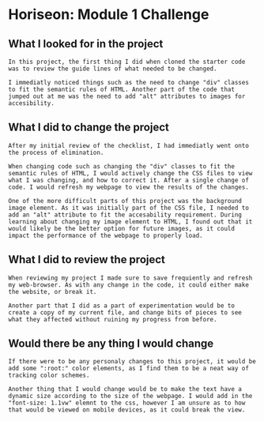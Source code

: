 # Horiseon: Module 1 Challenge
    


## What I looked for in the project
    In this project, the first thing I did when cloned the starter code was to review the guide lines of what needed to be changed.

    I immediatly noticed things such as the need to change "div" classes to fit the semantic rules of HTML. Another part of the code that jumped out at me was the need to add "alt" attributes to images for accesibility. 
## What I did to change the project
    After my initial review of the checklist, I had immediatly went onto the process of elimination. 

    When changing code such as changing the "div" classes to fit the semantic rules of HTML, I would actively change the CSS files to view what I was changing, and how to correct it. After a single change of code. I would refresh my webpage to view the results of the changes.

    One of the more difficult parts of this project was the background image element. As it was initially part of the CSS file, I needed to add an "alt" attribute to fit the accesability requirement. During learning about changing my image element to HTML, I found out that it would likely be the better option for future images, as it could impact the performance of the webpage to properly load.

## What I did to review the project
    When reviewing my project I made sure to save frequiently and refresh my web-browser. As with any change in the code, it could either make the website, or break it.

    Another part that I did as a part of experimentation would be to create a copy of my current file, and change bits of pieces to see what they affected without ruining my progress from before.

## Would there be any thing I would change
    If there were to be any personaly changes to this project, it would be add some ":root:" color elements, as I find them to be a neat way of tracking color schemes.

    Another thing that I would change would be to make the text have a dynamic size according to the size of the webpage. I would add in the "font-size: 1.1vw" elemnt to the css, however I am unsure as to how that would be viewed on mobile devices, as it could break the view.
    
